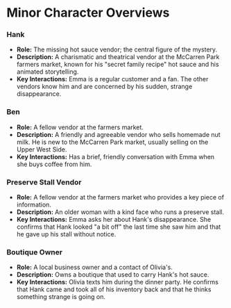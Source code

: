 # Minor Character Overviews

### Hank
*   **Role:** The missing hot sauce vendor; the central figure of the mystery.
*   **Description:** A charismatic and theatrical vendor at the McCarren Park farmers market, known for his "secret family recipe" hot sauce and his animated storytelling.
*   **Key Interactions:** Emma is a regular customer and a fan. The other vendors know him and are concerned by his sudden, strange disappearance.

### Ben
*   **Role:** A fellow vendor at the farmers market.
*   **Description:** A friendly and agreeable vendor who sells homemade nut milk. He is new to the McCarren Park market, usually selling on the Upper West Side.
*   **Key Interactions:** Has a brief, friendly conversation with Emma when she buys coffee from him.

### Preserve Stall Vendor
*   **Role:** A fellow vendor at the farmers market who provides a key piece of information.
*   **Description:** An older woman with a kind face who runs a preserve stall.
*   **Key Interactions:** Emma asks her about Hank's disappearance. She confirms that Hank looked "a bit off" the last time she saw him and that he gave up his stall without notice.

### Boutique Owner
*   **Role:** A local business owner and a contact of Olivia's.
*   **Description:** Owns a boutique that used to carry Hank's hot sauce.
*   **Key Interactions:** Olivia texts him during the dinner party. He confirms that Hank came and took all of his inventory back and that he thinks something strange is going on.
